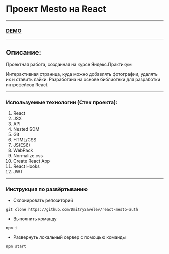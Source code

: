 # Проект Mesto на React

---

### [DEMO](https://github.com/AlinaRashitova/react-mesto-auth/)

---

## Описание:

Проектная работа, созданная на курсе Яндекс.Практикум

Интерактивная страница, куда можно добавлять фотографии, удалять их и ставить лайки. Разработана на основе библиотеки для разработки интрефейсов React.

---

### Используемые технологии (Стек проекта):

1. React
2. JSX
3. API
4. Nested БЭМ
5. Git
6. HTML/CSS
7. JS(ES6)
8. WebPack
9. Normalize.css
10. Create React App
11. React Hooks
12. JWT

---

### Инструкция по развёртыванию

- Склонировать репозиторий

`git clone https://github.com/DmitrySavelev/react-mesto-auth`

- Выполнить команду

`npm i`

- Развернуть локальный сервер с помощью команды

`npm start`
